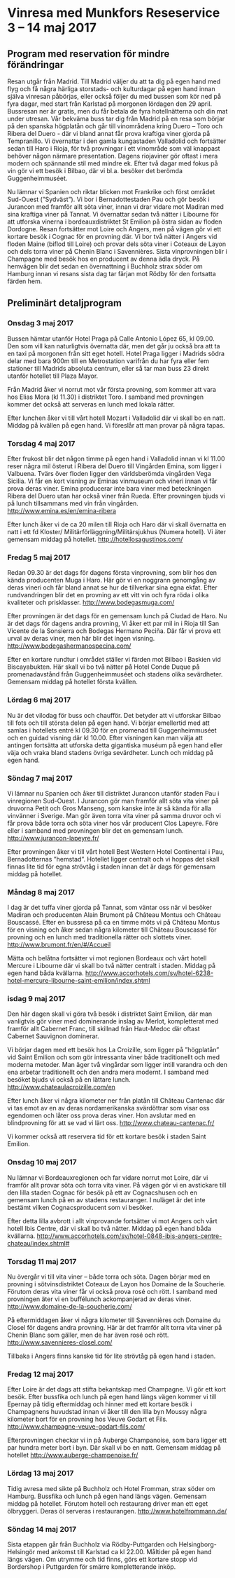 # Vinresa med Munkfors Reseservice 3 – 14 maj 2017

## Program med reservation för mindre förändringar
Resan utgår från Madrid. Till Madrid väljer du att ta dig på egen hand med flyg och få några härliga
storstads- och kulturdagar på egen hand innan själva vinresan påbörjas, eller också följer du med
bussen som kör ned på fyra dagar, med start från Karlstad på morgonen lördagen den 29 april.
Bussresan ner är gratis, men du får betala de fyra hotellnätterna och din mat under utresan.
Vår bekväma buss tar dig från Madrid på en resa som börjar på den spanska högplatån och går till
vinområdena kring Duero – Toro och Ribera del Duero - där vi bland annat får prova kraftiga viner
gjorda på Tempranillo. Vi övernattar i den gamla kungastaden Valladolid och fortsätter sedan till
Haro i Rioja, för två provningar i ett vinområde som väl knappast behöver någon närmare
presentation. Dagens riojaviner gör oftast i mera modern och spännande stil med mindre ek. Efter
två dagar med fokus på vin gör vi ett besök i Bilbao, där vi bl.a. besöker det berömda
Guggenheimmuséet.

Nu lämnar vi Spanien och riktar blicken mot Frankrike och först området Sud-Ouest (”Sydväst”).
Vi bor i Bernadottestaden Pau och gör besök i Jurancon med framför allt söta viner, innan vi drar
vidare mot Madiran med sina kraftiga viner på Tannat. Vi övernattar sedan två nätter i Libourne för
att utforska vinerna i bordeauxdistriktet St Emilion på östra sidan av floden Dordogne.
Resan fortsätter mot Loire och Angers, men på vägen gör vi ett kortare besök i Cognac för en
provning där. Vi bor två nätter i Angers vid floden Maine (biflod till Loire) och provar dels söta
viner i Coteaux de Layon och dels torra viner på Chenin Blanc i Savennières. Sista vinprovningen
blir i Champagne med besök hos en producent av denna ädla dryck.
På hemvägen blir det sedan en övernattning i Buchholz strax söder om Hamburg innan vi resans
sista dag tar färjan mot Rödby för den fortsatta färden hem.

## Preliminärt detaljprogram

### Onsdag 3 maj 2017

Bussen hämtar utanför Hotel Praga på Calle Antonio López 65, kl 09.00. Den som vill kan
naturligtvis övernatta där, men det går ju också bra att ta en taxi på morgonen från sitt eget hotell.
Hotel Praga ligger i Madrids södra delar med bara 900m till en Metrostation varifrån du har fyra
eller fem stationer till Madrids absoluta centrum, eller så tar man buss 23 direkt utanför hotellet till
Plaza Mayor.

Från Madrid åker vi norrut mot vår första provning, som kommer att vara hos Elias Mora (kl
11.30) i distriktet Toro. I samband med provningen kommer det också att serveras en lunch med
lokala rätter.

Efter lunchen åker vi till vårt hotell Mozart i Valladolid där vi skall bo en natt. Middag på kvällen
på egen hand. Vi föreslår att man provar på några tapas.

### Torsdag 4 maj 2017

Efter frukost blir det någon timme på egen hand i Valladolid innan vi kl 11.00 reser några mil 
österut i Ribera del Duero till Vingården Emina, som ligger i Valbuena. Tvärs över floden ligger
den världsberömda vingården Vega Sicilia. Vi får en kort visning av Eminas vinmuseum och vineri
innan vi får prova deras viner. Emina producerar inte bara viner med beteckningen Ribera del Duero
utan har också viner från Rueda. Efter provningen bjuds vi på lunch tillsammans med vin från
vingården.
http://www.emina.es/en/emina-ribera

Efter lunch åker vi de ca 20 milen till Rioja och Haro där vi skall övernatta en natt i ett fd Kloster/
Militärförläggning/Militärsjukhus (Numera hotell). Vi äter gemensam middag på hotellet.
http://hotellosagustinos.com/

### Fredag 5 maj 2017
Redan 09.30 är det dags för dagens första vinprovning, som blir hos den kända producenten Muga i
Haro. Här gör vi en noggrann genomgång av deras vineri och får bland annat se hur de tillverkar
sina egna ekfat. Efter rundvandringen blir det en provning av ett vitt vin och fyra röda i olika
kvaliteter och prisklasser.
http://www.bodegasmuga.com/

Efter provningen är det dags för en gemensam lunch på Ciudad de Haro.
Nu är det dags för dagens andra provning, Vi åker ett par mil in i Rioja till San Vicente de la
Sonsierra och Bodegas Hermano Peciña. Där får vi prova ett urval av deras viner, men här blir det
ingen visning.
http://www.bodegashermanospecina.com/

Efter en kortare rundtur i området ställer vi färden mot Bilbao i Baskien vid Biscayabukten. Här
skall vi bo två nätter på Hotel Conde Duque på promenadavstånd från Guggenheimmuséet och
stadens olika sevärdheter. Gemensam middag på hotellet första kvällen.

### Lördag 6 maj 2017
Nu är det vilodag för buss och chaufför. Det betyder att vi utforskar Bilbao till fots och till största
delen på egen hand. Vi börjar emellertid med att samlas i hotellets entré kl 09.30 för en promenad
till Guggenheimmuséet och en guidad visning där kl 10.00. Efter visningen kan man välja att
antingen fortsätta att utforska detta gigantiska muséum på egen hand eller väja och vraka bland
stadens övriga sevärdheter. Lunch och middag på egen hand.

### Söndag 7 maj 2017
Vi lämnar nu Spanien och åker till distriktet Jurancon utanför staden Pau i vinregionen Sud-Ouest. I
Jurancon gör man framför allt söta vita viner på druvorna Petit och Gros Manseng, som kanske inte
är så kända för alla vinvänner i Sverige. Man gör även torra vita viner på samma druvor och vi får
prova både torra och söta viner hos vår producent Clos Lapeyre. Före eller i samband med
provningen blir det en gemensam lunch.
http://www.jurancon-lapeyre.fr/

Efter provningen åker vi till vårt hotell Best Western Hotel Continental i Pau, Bernadotternas
”hemstad”. Hotellet ligger centralt och vi hoppas det skall finnas lite tid för egna strövtåg i staden
innan det är dags för gemensam middag på hotellet.

### Måndag 8 maj 2017
I dag är det tuffa viner gjorda på Tannat, som väntar oss när vi besöker Madiran och producenten
Alain Brumont på Château Montus och Château Bouscassé. Efter en bussresa på ca en timme möts
vi på Château Montus för en visning och åker sedan några kilometer till Château Bouscassé för 
provning och en lunch med traditionella rätter och slottets viner.
http://www.brumont.fr/en/#/Accueil

Mätta och belåtna fortsätter vi mot regionen Bordeaux och vårt hotell Mercure i Libourne där vi
skall bo två nätter centralt i staden. Middag på egen hand båda kvällarna.
http://www.accorhotels.com/sv/hotel-6238-hotel-mercure-libourne-saint-emilion/index.shtml

### isdag 9 maj 2017
Den här dagen skall vi göra två besök i distriktet Saint Emilion, där man vanligtvis gör viner med
dominerande inslag av Merlot, kompletterat med framför allt Cabernet Franc, till skillnad från
Haut-Medoc där oftast Cabernet Sauvignon dominerar.

Vi börjar dagen med ett besök hos La Croizille, som ligger på ”högplatån” vid Saint Emilion och
som gör intressanta viner både traditionellt och med moderna metoder. Man äger två vingårdar som
ligger intill varandra och den ena arbetar traditionellt och den andra mera modernt. I samband med
besöket bjuds vi också på en lättare lunch.
http://www.chateaulacroizille.com/en

Efter lunch åker vi några kilometer ner från platån till Château Cantenac där vi tas emot av en av
deras nordamerikanska svärdöttrar som visar oss egendomen och låter oss prova deras viner. Hon
avslutar med en blindprovning för att se vad vi lärt oss.
http://www.chateau-cantenac.fr/

Vi kommer också att reservera tid för ett kortare besök i staden Saint Emilion.

### Onsdag 10 maj 2017
Nu lämnar vi Bordeauxregionen och far vidare norrut mot Loire, där vi framför allt provar söta och
torra vita viner. På vägen gör vi en avstickare till den lilla staden Cognac för besök på ett av
Cognacshusen och en gemensam lunch på en av stadens restauranger. I nuläget är det inte bestämt
vilken Cognacsproducent som vi besöker.

Efter detta lilla avbrott i allt vinprovande fortsätter vi mot Angers och vårt hotell Ibis Centre, där vi
skall bo två nätter. Middag på egen hand båda kvällarna.
http://www.accorhotels.com/sv/hotel-0848-ibis-angers-centre-chateau/index.shtml#

### Torsdag 11 maj 2017
Nu övergår vi till vita viner – både torra och söta. Dagen börjar med en provning i sötvinsdistriktet
Coteaux de Layon hos Domaine de la Soucherie. Förutom deras vita viner får vi också prova rosé
och rött. I samband med provningen äter vi en buffélunch ackompanjerad av deras viner.
http://www.domaine-de-la-soucherie.com/

På eftermiddagen åker vi några kilometer till Savennières och Domaine du Closel för dagens andra
provning. Här är det framför allt torra vita viner på Chenin Blanc som gäller, men de har även rosé
och rött.
http://www.savennieres-closel.com/

Tillbaka i Angers finns kanske tid för lite strövtåg på egen hand i staden.

### Fredag 12 maj 2017
Efter Loire är det dags att stifta bekantskap med Champagne. Vi gör ett kort besök. Efter bussfika
och lunch på egen hand längs vägen kommer vi till Epernay på tidig eftermiddag och hinner med ett
kortare besök i Champagnens huvudstad innan vi åker till den lilla byn Moussy några kilometer bort
för en provning hos Veuve Godart et Fils.
http://www.champagne-veuve-godart-fils.com/

Efterprovningen checkar vi in på Auberge Champanoise, som bara ligger ett par hundra meter bort i
byn. Där skall vi bo en natt. Gemensam middag på hotellet
http://www.auberge-champenoise.fr/

### Lördag 13 maj 2017
Tidig avresa med sikte på Buchholz och Hotel Fromman, strax söder om Hamburg. Bussfika och
lunch på egen hand längs vägen. Gemensam middag på hotellet. Förutom hotell och restaurang
driver man ett eget ölbryggeri. Deras öl serveras i restaurangen.
http://www.hotelfrommann.de/

### Söndag 14 maj 2017
Sista etappen går från Buchholz via Rödby-Puttgarden och Helsingborg-Helsingör med ankomst till
Karlstad ca kl 22.00. Måltider på egen hand längs vägen. Om utrymme och tid finns, görs ett
kortare stopp vid Bordershop i Puttgarden för smärre kompletterande inköp.
